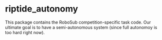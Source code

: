 # riptide_autonomy
This package contains the RoboSub competition-specific task code. Our ultimate goal is to have a semi-autonomous system (since full autonomoy is too hard right now).
